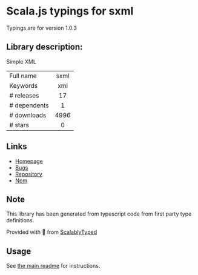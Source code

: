 
# Scala.js typings for sxml

Typings are for version 1.0.3

## Library description:
Simple XML

|                    |                 |
| ------------------ | :-------------: |
| Full name          | sxml |
| Keywords           | xml |
| # releases         | 17 |
| # dependents       | 1 |
| # downloads        | 4996 |
| # stars            | 0 |

## Links
- [Homepage](https://github.com/samchon/sxml)
- [Bugs](https://github.com/samchon/sxml/issues)
- [Repository](https://github.com/samchon/sxml)
- [Npm](https://www.npmjs.com/package/sxml)
    


## Note
This library has been generated from typescript code from first party type definitions.

Provided with :purple_heart: from [ScalablyTyped](https://github.com/oyvindberg/ScalablyTyped)

## Usage
See [the main readme](../../readme.md) for instructions.


